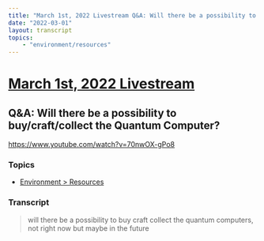 ```yaml
---
title: "March 1st, 2022 Livestream Q&A: Will there be a possibility to buy/craft/collect the Quantum Computer?"
date: "2022-03-01"
layout: transcript
topics:
    - "environment/resources"
---
```

# [March 1st, 2022 Livestream](../2022-03-01.md)
## Q&A: Will there be a possibility to buy/craft/collect the Quantum Computer?
https://www.youtube.com/watch?v=70nwOX-gPo8

### Topics
* [Environment > Resources](../topics/environment/resources.md)

### Transcript

> will there be a possibility to buy craft collect the quantum computers, not right now but maybe in the future
